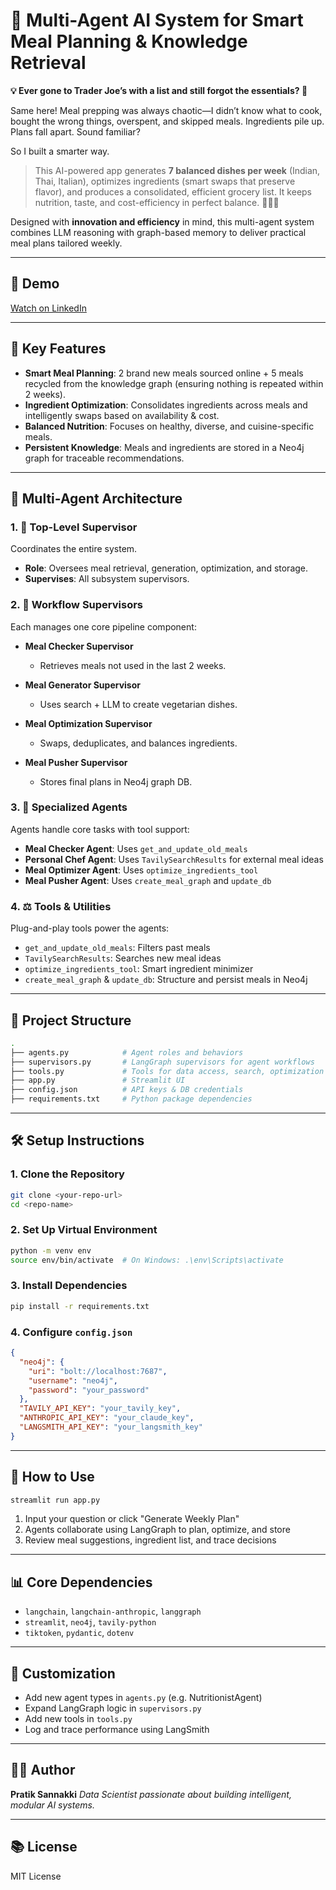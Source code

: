 # 🧠 Multi-Agent AI System for Smart Meal Planning & Knowledge Retrieval

**💡 Ever gone to Trader Joe’s with a list and still forgot the essentials? 🫦**

Same here! Meal prepping was always chaotic—I didn’t know what to cook, bought the wrong things, overspent, and skipped meals. Ingredients pile up. Plans fall apart. Sound familiar?

So I built a smarter way.

> This AI-powered app generates **7 balanced dishes per week** (Indian, Thai, Italian), optimizes ingredients (smart swaps that preserve flavor), and produces a consolidated, efficient grocery list. It keeps nutrition, taste, and cost-efficiency in perfect balance. 🥑🍗🍅

Designed with **innovation and efficiency** in mind, this multi-agent system combines LLM reasoning with graph-based memory to deliver practical meal plans tailored weekly.

---

## 🎩 Demo

[Watch on LinkedIn](https://www.linkedin.com/posts/pratik-p-sannakki_ai-aiagents-knowledgegraphs-activity-7308016472235065344-6Uiy?utm_source=share&utm_medium=member_desktop)

---

## 🚀 Key Features

* **Smart Meal Planning**: 2 brand new meals sourced online + 5 meals recycled from the knowledge graph (ensuring nothing is repeated within 2 weeks).
* **Ingredient Optimization**: Consolidates ingredients across meals and intelligently swaps based on availability & cost.
* **Balanced Nutrition**: Focuses on healthy, diverse, and cuisine-specific meals.
* **Persistent Knowledge**: Meals and ingredients are stored in a Neo4j graph for traceable recommendations.

---

## 🤖 Multi-Agent Architecture

### 1. 📏 Top-Level Supervisor

Coordinates the entire system.

* **Role**: Oversees meal retrieval, generation, optimization, and storage.
* **Supervises**: All subsystem supervisors.

### 2. 🚧 Workflow Supervisors

Each manages one core pipeline component:

* **Meal Checker Supervisor**

  * Retrieves meals not used in the last 2 weeks.

* **Meal Generator Supervisor**

  * Uses search + LLM to create vegetarian dishes.

* **Meal Optimization Supervisor**

  * Swaps, deduplicates, and balances ingredients.

* **Meal Pusher Supervisor**

  * Stores final plans in Neo4j graph DB.

### 3. 🧹 Specialized Agents

Agents handle core tasks with tool support:

* **Meal Checker Agent**: Uses `get_and_update_old_meals`
* **Personal Chef Agent**: Uses `TavilySearchResults` for external meal ideas
* **Meal Optimizer Agent**: Uses `optimize_ingredients_tool`
* **Meal Pusher Agent**: Uses `create_meal_graph` and `update_db`

### 4. ⚖️ Tools & Utilities

Plug-and-play tools power the agents:

* `get_and_update_old_meals`: Filters past meals
* `TavilySearchResults`: Searches new meal ideas
* `optimize_ingredients_tool`: Smart ingredient minimizer
* `create_meal_graph` & `update_db`: Structure and persist meals in Neo4j

---

## 📂 Project Structure

```bash
.
├── agents.py            # Agent roles and behaviors
├── supervisors.py       # LangGraph supervisors for agent workflows
├── tools.py             # Tools for data access, search, optimization
├── app.py               # Streamlit UI
├── config.json          # API keys & DB credentials
├── requirements.txt     # Python package dependencies
```

---

## 🛠️ Setup Instructions

### 1. Clone the Repository

```bash
git clone <your-repo-url>
cd <repo-name>
```

### 2. Set Up Virtual Environment

```bash
python -m venv env
source env/bin/activate  # On Windows: .\env\Scripts\activate
```

### 3. Install Dependencies

```bash
pip install -r requirements.txt
```

### 4. Configure `config.json`

```json
{
  "neo4j": {
    "uri": "bolt://localhost:7687",
    "username": "neo4j",
    "password": "your_password"
  },
  "TAVILY_API_KEY": "your_tavily_key",
  "ANTHROPIC_API_KEY": "your_claude_key",
  "LANGSMITH_API_KEY": "your_langsmith_key"
}
```

---

## 🔮 How to Use

```bash
streamlit run app.py
```

1. Input your question or click "Generate Weekly Plan"
2. Agents collaborate using LangGraph to plan, optimize, and store
3. Review meal suggestions, ingredient list, and trace decisions

---

## 📊 Core Dependencies

* `langchain`, `langchain-anthropic`, `langgraph`
* `streamlit`, `neo4j`, `tavily-python`
* `tiktoken`, `pydantic`, `dotenv`

---

## 🔧 Customization

* Add new agent types in `agents.py` (e.g. NutritionistAgent)
* Expand LangGraph logic in `supervisors.py`
* Add new tools in `tools.py`
* Log and trace performance using LangSmith

---

## 👨‍💼 Author

**Pratik Sannakki**
*Data Scientist passionate about building intelligent, modular AI systems.*

---

## 📚 License

MIT License
